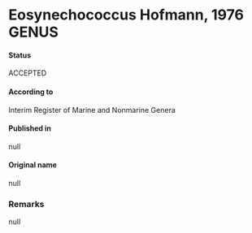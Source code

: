# Eosynechococcus Hofmann, 1976 GENUS

#### Status
ACCEPTED

#### According to
Interim Register of Marine and Nonmarine Genera

#### Published in
null

#### Original name
null

### Remarks
null